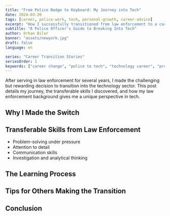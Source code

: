 ```yaml
---
title: "From Police Badge to Keyboard: My Journey into Tech"
date: 2024-03-20
tags: [career, police-work, tech, personal-growth, career-advice]
excerpt: "How I successfully transitioned from law enforcement to a career in technology, and the valuable skills that carried over."
subtitle: "A Police Officer's Guide to Breaking Into Tech"
author: Orhan Biler
banner: "assets/newyork.jpg"
draft: false
language: en

series: "Career Transition Stories"
seriesOrder: 1
keywords: ["career change", "police to tech", "technology career", "professional development"]
---
```


After serving in law enforcement for several years, I made the challenging but rewarding decision to transition into the technology sector. This post details my journey, the transferable skills I discovered, and how my law enforcement background gives me a unique perspective in tech.

## Why I Made the Switch

## Transferable Skills from Law Enforcement
- Problem-solving under pressure
- Attention to detail
- Communication skills
- Investigation and analytical thinking

## The Learning Process

## Tips for Others Making the Transition

## Conclusion 